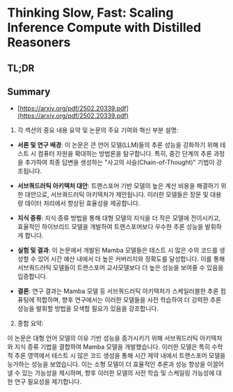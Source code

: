 # Thinking Slow, Fast: Scaling Inference Compute with Distilled Reasoners
## TL;DR
## Summary
- [https://arxiv.org/pdf/2502.20339.pdf](https://arxiv.org/pdf/2502.20339.pdf)

1. 각 섹션의 중요 내용 요약 및 논문의 주요 기여와 혁신 부분 설명:

- **서론 및 연구 배경**: 이 논문은 큰 언어 모델(LLM)들의 추론 성능을 강화하기 위해 테스트 시 컴퓨터 자원을 확대하는 방법론을 탐구합니다. 특히, 중간 단계의 추론 과정을 추가하여 최종 답변을 생성하는 "사고의 사슬(Chain-of-Thought)" 기법이 강조됩니다.

- **서브쿼드러틱 아키텍처 대안**: 트랜스포머 기반 모델의 높은 계산 비용을 해결하기 위한 대안으로, 서브쿼드러틱 아키텍처가 제안됩니다. 이러한 모델들은 장문 및 대용량 데이터 처리에서 향상된 효율성을 제공합니다.

- **지식 증류**: 지식 증류 방법을 통해 대형 모델의 지식을 더 작은 모델에 전이시키고, 효율적인 하이브리드 모델을 개발하여 트랜스포머보다 우수한 추론 성능을 발휘하게 합니다.

- **실험 및 결과**: 이 논문에서 개발된 Mamba 모델들은 테스트 시 많은 수의 코드를 생성할 수 있어 시간 예산 내에서 더 높은 커버리지와 정확도를 달성합니다. 이를 통해 서브쿼드러틱 모델들이 트랜스포머 교사모델보다 더 높은 성능을 보여줄 수 있음을 입증합니다.

- **결론**: 연구 결과는 Mamba 모델 등 서브쿼드러틱 아키텍처가 스케일러블한 추론 컴퓨팅에 적합하며, 향후 연구에서는 이러한 모델들을 사전 학습하여 더 강력한 추론 성능을 발휘할 방법을 모색할 필요가 있음을 강조합니다.

2. 종합 요약:

이 논문은 대형 언어 모델의 이유 기반 성능을 증가시키기 위해 서브쿼드러틱 아키텍처와 지식 증류 기법을 결합하여 Mamba 모델을 개발했습니다. 이러한 모델은 특히 수학적 추론 영역에서 테스트 시 많은 코드 생성을 통해 시간 제약 내에서 트랜스포머 모델을 능가하는 성능을 보였습니다. 이는 소형 모델이 더 효율적인 추론과 성능 향상을 이끌어낼 수 있는 가능성을 제시하며, 향후 이러한 모델의 사전 학습 및 스케일링 가능성에 대한 연구 필요성을 제기합니다.